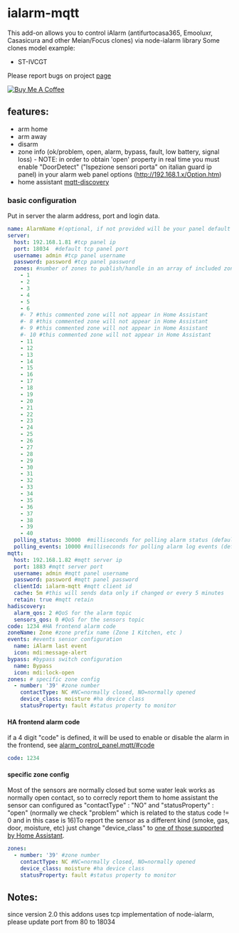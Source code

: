 # ialarm-mqtt
This add-on allows you to control iAlarm (antifurtocasa365, Emooluxr, Casasicura and other Meian/Focus clones) via node-ialarm library
Some clones model example:
* ST-IVCGT

Please report bugs on project [page](https://github.com/maxill1/ialarm-mqtt/issues)

<a href="https://www.buymeacoffee.com/maxill1" target="_blank">
<img src="https://www.buymeacoffee.com/assets/img/guidelines/download-assets-sm-2.svg" alt="Buy Me A Coffee"></a>

## features:
* arm home
* arm away
* disarm
* zone info (ok/problem, open, alarm, bypass, fault, low battery, signal loss) - NOTE: in order to obtain 'open' property in real time you must enable "DoorDetect" ("Ispezione sensori porta" on italian guard ip panel) in your alarm web panel options (http://192.168.1.x/Option.htm)
* home assistant [mqtt-discovery](https://www.home-assistant.io/docs/mqtt/discovery/)


### basic configuration

Put in server the alarm address, port and login data. 

```yaml
name: AlarmName #(optional, if not provided will be your panel default name - TCPIP_PANEL for Antifurto365)
server:
  host: 192.168.1.81 #tcp panel ip
  port: 18034  #default tcp panel port
  username: admin #tcp panel username
  password: password #tcp panel password
  zones: #number of zones to publish/handle in an array of included zones: [1,2,3,4,5,6,15,19,22]. It seems that 40 is the alarm limit
    - 1
    - 2
    - 3
    - 4
    - 5
    - 6
    #- 7 #this commented zone will not appear in Home Assistant
    #- 8 #this commented zone will not appear in Home Assistant
    #- 9 #this commented zone will not appear in Home Assistant
    #- 10 #this commented zone will not appear in Home Assistant
    - 11
    - 12
    - 13
    - 14
    - 15
    - 16
    - 17
    - 18
    - 19
    - 20
    - 21
    - 22
    - 23
    - 24
    - 25
    - 26
    - 27
    - 28
    - 29
    - 30
    - 31
    - 32
    - 33
    - 34
    - 35
    - 36
    - 37
    - 38
    - 39
    - 40  
  polling_status: 30000  #milliseconds for polling alarm status (default is 30 seconds)
  polling_events: 10000 #milliseconds for polling alarm log events (default is 10 seconds)
mqtt:
  host: 192.168.1.82 #mqtt server ip
  port: 1883 #mqtt server port
  username: admin #mqtt panel username
  password: password #mqtt panel password
  clientId: ialarm-mqtt #mqtt client id
  cache: 5m #this will sends data only if changed or every 5 minutes
  retain: true #mqtt retain
hadiscovery:
  alarm_qos: 2 #QoS for the alarm topic
  sensors_qos: 0 #QoS for the sensors topic
code: 1234 #HA frontend alarm code
zoneName: Zone #zone prefix name (Zone 1 Kitchen, etc )
events: #events sensor configuration
  name: iAlarm last event
  icon: mdi:message-alert
bypass: #bypass switch configuration
  name: Bypass
  icon: mdi:lock-open
zones: # specific zone config
  - number: '39' #zone number
    contactType: NC #NC=normally closed, NO=normally opened
    device_class: moisture #ha device class
    statusProperty: fault #status property to monitor
```	

#### HA frontend alarm code

if a 4 digit "code" is defined, it will be used to enable or disable the alarm in the frontend, see [alarm_control_panel.mqtt/#code](https://www.home-assistant.io/integrations/alarm_control_panel.mqtt/#code)

```yaml
code: 1234

```

#### specific zone config

Most of the sensors are normally closed but some water leak works as normally open contact, so to correcly report them to home assistant the sensor can configured as "contactType" : "NO" and "statusProperty" : "open" (normally we check "problem" which is related to the status code != 0 and in this case is 16)To report the sensor as a different kind (smoke, gas, door, moisture, etc) just change "device_class" to [one of those supported by Home Assistant](https://www.home-assistant.io/integrations/binary_sensor/#device-class).

```yaml
zones:
  - number: '39' #zone number
    contactType: NC #NC=normally closed, NO=normally opened
    device_class: moisture #ha device class
    statusProperty: fault #status property to monitor

```

## Notes:
since version 2.0 this addons uses tcp implementation of node-ialarm, please update port from 80 to 18034